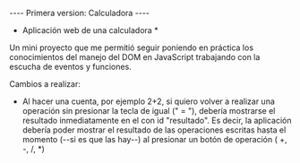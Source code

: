 ---- Primera version: Calculadora ----

* Aplicación web de una calculadora *

Un mini proyecto que me permitió seguir poniendo en práctica los conocimientos del manejo del DOM en JavaScript trabajando
con la escucha de eventos y funciones.


Cambios a realizar:
- Al hacer una cuenta, por ejemplo 2+2, si quiero volver a realizar una operación sin presionar la tecla de igual (" = "),
debería mostrarse el resultado inmediatamente en el <span> con id "resultado". Es decir, la aplicación debería poder mostrar el
resultado de las operaciones escritas hasta el momento (--si es que las hay--) al presionar un botón de operación ( +, -, /, *)
